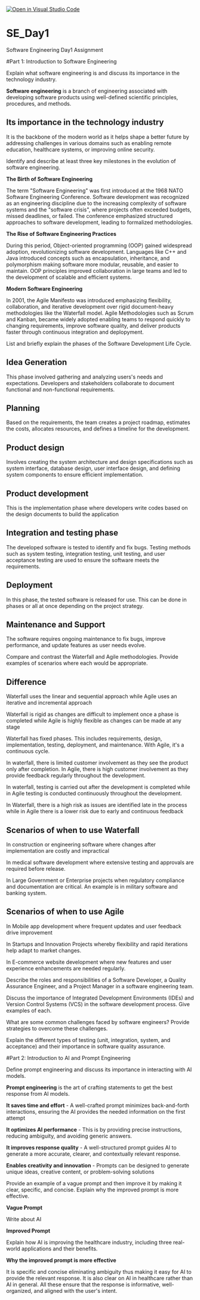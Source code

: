 [![Open in Visual Studio Code](https://classroom.github.com/assets/open-in-vscode-2e0aaae1b6195c2367325f4f02e2d04e9abb55f0b24a779b69b11b9e10269abc.svg)](https://classroom.github.com/online_ide?assignment_repo_id=18484407&assignment_repo_type=AssignmentRepo)
# SE_Day1
Software Engineering Day1 Assignment

#Part 1: Introduction to Software Engineering

Explain what software engineering is and discuss its importance in the technology industry.

**Software engineering** is a branch of engineering associated with developing software products using well-defined scientific principles, procedures, and methods.

## Its importance in the technology industry
It is the backbone of the modern world as it helps shape a better future by addressing challenges in various domains such as enabling remote education, healthcare systems, or improving online security. 

Identify and describe at least three key milestones in the evolution of software engineering.

**The Birth of Software Engineering**

The term "Software Engineering" was first introduced at the 1968 NATO Software Engineering Conference. Software development was recognized as an engineering discipline due to the increasing complexity of software systems and the "software crisis", where projects often exceeded budgets, missed deadlines, or failed. The conference emphasized structured approaches to software development, leading to formalized methodologies.

**The Rise of Software Engineering Practices**

During this period, Object-oriented programming (OOP) gained widespread adoption, revolutionizing software development. Languages like C++ and Java introduced concepts such as encapsulation, inheritance, and polymorphism making software more modular, reusable, and easier to maintain. OOP principles improved collaboration in large teams and led to the development of scalable and efficient systems.

**Modern Software Engineering**

In 2001, the Agile Manifesto was introduced emphasizing flexibility, collaboration, and iterative development over rigid document-heavy methodologies like the Waterfall model.
Agile Methodologies such as Scrum and Kanban, became widely adopted enabling teams to respond quickly to changing requirements, improve software quality, and deliver products faster through continuous integration and deplopyment.

List and briefly explain the phases of the Software Development Life Cycle.

## Idea Generation
This phase involved gathering and analyzing users's needs and expectations. Developers and stakeholders collaborate to document functional and non-functional requirements.

## Planning
Based on the requirements, the team creates a project roadmap, estimates the costs, allocates resources, and defines a timeline for the development.

## Product design
Involves creating the system architecture and design specifications such as system interface, database design, user interface design, and defining system components to ensure efficient implementation.

## Product development
 This is the implementation phase where developers write codes based on the design documents to build the application

 ## Integration and testing phase
 The developed software is tested to identify and fix bugs. Testing methods such as system testing, integration testing, unit testing, and user acceptance testing are used to ensure the software meets the requirements.

 ## Deployment
 In this phase, the tested software is released for use. This can be done in phases or all at once depending on the project strategy.

 ## Maintenance and Support
 The software requires ongoing maintenance to fix  bugs, improve performance, and update features as user needs evolve.

Compare and contrast the Waterfall and Agile methodologies. Provide examples of scenarios where each would be appropriate.

## Difference

Waterfall uses the linear and sequential approach while Agile uses an iterative and incremental approach

Waterfall is rigid as changes are difficult to implement once a phase is completed while Agile is highly flexible as changes can be made at any stage

Waterfall has fixed phases. This includes requirements, design, implementation, testing, deployment, and maintenance. With Agile, it's a continuous cycle. 

In waterfall, there is limited customer involvement as they see the product only after completion. In Agile, there is high customer involvement as they provide feedback regularly throughout the development.

In waterfall, testing is carried out after the development is completed while in Agile testing is conducted continuously throughout the development.

In Waterfall, there is a high risk as issues are identified late in the process while in Agile there is a lower risk due to early and continuous feedback

## Scenarios of when to use Waterfall

In construction or engineering software where changes after implementation are costly and impractical

In medical software development where extensive testing and approvals are required before release.

In Large Government or Enterprise projects when regulatory compliance and documentation are critical. An example is in military software and banking system.

## Scenarios of when to use Agile

In Mobile app development where frequent updates and user feedback drive improvement

In Startups and Innovation Projects whereby flexibility and rapid iterations help adapt to market changes.

In E-commerce website development where new features and user experience enhancements are needed regularly.

Describe the roles and responsibilities of a Software Developer, a Quality Assurance Engineer, and a Project Manager in a software engineering team.


Discuss the importance of Integrated Development Environments (IDEs) and Version Control Systems (VCS) in the software development process. Give examples of each.


What are some common challenges faced by software engineers? Provide strategies to overcome these challenges.


Explain the different types of testing (unit, integration, system, and acceptance) and their importance in software quality assurance.


#Part 2: Introduction to AI and Prompt Engineering


Define prompt engineering and discuss its importance in interacting with AI models.

**Prompt engineering** is the art of crafting statements to get the best response from AI models.

**It saves time and effort** - A well-crafted prompt minimizes back-and-forth interactions, ensuring the AI provides the needed information on the first attempt

**It optimizes AI performance** - This is by providing precise instructions, reducing ambiguity, and avoiding generic answers.

**It improves response quality** - A well-structured prompt guides AI to generate a more accurate, clearer, and contextually relevant response.

**Enables creativity and innovation** - Prompts can be designed to generate unique ideas, creative content, or problem-solving solutions  

Provide an example of a vague prompt and then improve it by making it clear, specific, and concise. Explain why the improved prompt is more effective.

**Vague Prompt**

Write about AI

**Improved Prompt**

Explain how AI is improving the healthcare industry, including three real-world applications and their benefits.

**Why the improved prompt is more effective**

It is specific and concise eliminating ambiguity thus making it easy for AI to provide the relevant response. It is also clear on AI in healthcare rather than AI in general. All these ensure that the response is informative, well-organized, and aligned with the user's intent.


